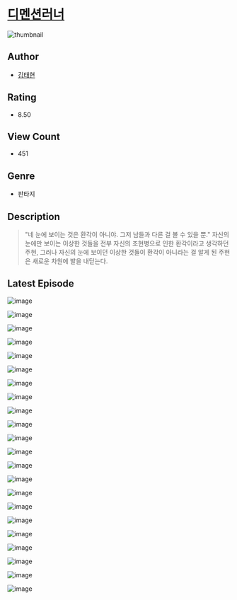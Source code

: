 # [디멘션러너](https://comic.naver.com/challenge/list?titleId=809998)
![thumbnail](https://image-comic.pstatic.net/user_contents_data/challenge_comic/2023/05/23/343892/upload_3906140644232540983_480x623.jpeg)

## Author
- [김태현](https://comic.naver.com/artistTitle?id=343892)

## Rating
- 8.50

## View Count
- 451

## Genre
- 판타지

## Description
> "네 눈에 보이는 것은 환각이 아니야. 그저 남들과 다른 걸 볼 수 있을 뿐." 자신의 눈에만 보이는 이상한 것들을 전부 자신의 조현병으로 인한 환각이라고 생각하던 주현, 그러나 자신의 눈에 보이던 이상한 것들이 환각이 아니라는 걸 알게 된 주현은 새로운 차원에 발을 내딛는다.


## Latest Episode
![image](https://image-comic.pstatic.net/user_contents_data/challenge_comic/2023/05/25/343892/upload_3545512017805914210.jpeg)

![image](https://image-comic.pstatic.net/user_contents_data/challenge_comic/2023/05/25/343892/upload_7221866588523215203.jpeg)

![image](https://image-comic.pstatic.net/user_contents_data/challenge_comic/2023/05/25/343892/upload_3546414721164469347.jpeg)

![image](https://image-comic.pstatic.net/user_contents_data/challenge_comic/2023/05/25/343892/upload_7293070944408659297.jpeg)

![image](https://image-comic.pstatic.net/user_contents_data/challenge_comic/2023/05/25/343892/upload_7076053741676881458.jpeg)

![image](https://image-comic.pstatic.net/user_contents_data/challenge_comic/2023/05/25/343892/upload_7292793880383284792.jpeg)

![image](https://image-comic.pstatic.net/user_contents_data/challenge_comic/2023/05/25/343892/upload_3906366227927806512.jpeg)

![image](https://image-comic.pstatic.net/user_contents_data/challenge_comic/2023/05/25/343892/upload_3775530760937222753.jpeg)

![image](https://image-comic.pstatic.net/user_contents_data/challenge_comic/2023/05/25/343892/upload_7293633718338610480.jpeg)

![image](https://image-comic.pstatic.net/user_contents_data/challenge_comic/2023/05/25/343892/upload_3474023751750989106.jpeg)

![image](https://image-comic.pstatic.net/user_contents_data/challenge_comic/2023/05/25/343892/upload_7148445381140951908.jpeg)

![image](https://image-comic.pstatic.net/user_contents_data/challenge_comic/2023/05/25/343892/upload_7234244882681194035.jpeg)

![image](https://image-comic.pstatic.net/user_contents_data/challenge_comic/2023/05/25/343892/upload_3617569422868625462.jpeg)

![image](https://image-comic.pstatic.net/user_contents_data/challenge_comic/2023/05/25/343892/upload_3978984362542719333.jpeg)

![image](https://image-comic.pstatic.net/user_contents_data/challenge_comic/2023/05/25/343892/upload_7147882637332604472.jpeg)

![image](https://image-comic.pstatic.net/user_contents_data/challenge_comic/2023/05/25/343892/upload_4123438414831301473.jpeg)

![image](https://image-comic.pstatic.net/user_contents_data/challenge_comic/2023/05/25/343892/upload_3918525739988170040.jpeg)

![image](https://image-comic.pstatic.net/user_contents_data/challenge_comic/2023/05/25/343892/upload_4121700963238229302.jpeg)

![image](https://image-comic.pstatic.net/user_contents_data/challenge_comic/2023/05/25/343892/upload_3774922907942336102.jpeg)

![image](https://image-comic.pstatic.net/user_contents_data/challenge_comic/2023/05/25/343892/upload_3846465715035124274.jpeg)

![image](https://image-comic.pstatic.net/user_contents_data/challenge_comic/2023/05/25/343892/upload_4121745172057961777.jpeg)

![image](https://image-comic.pstatic.net/user_contents_data/challenge_comic/2023/05/25/343892/upload_3905528211927557729.jpeg)
